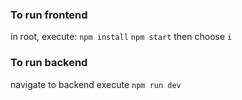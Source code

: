 ### To run frontend
in root, execute:
`npm install`
`npm start`
then choose `i`

### To run backend
navigate to backend
execute
`npm run dev`